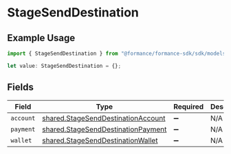 # StageSendDestination

## Example Usage

```typescript
import { StageSendDestination } from "@formance/formance-sdk/sdk/models/shared";

let value: StageSendDestination = {};
```

## Fields

| Field                                                                                           | Type                                                                                            | Required                                                                                        | Description                                                                                     |
| ----------------------------------------------------------------------------------------------- | ----------------------------------------------------------------------------------------------- | ----------------------------------------------------------------------------------------------- | ----------------------------------------------------------------------------------------------- |
| `account`                                                                                       | [shared.StageSendDestinationAccount](../../../sdk/models/shared/stagesenddestinationaccount.md) | :heavy_minus_sign:                                                                              | N/A                                                                                             |
| `payment`                                                                                       | [shared.StageSendDestinationPayment](../../../sdk/models/shared/stagesenddestinationpayment.md) | :heavy_minus_sign:                                                                              | N/A                                                                                             |
| `wallet`                                                                                        | [shared.StageSendDestinationWallet](../../../sdk/models/shared/stagesenddestinationwallet.md)   | :heavy_minus_sign:                                                                              | N/A                                                                                             |